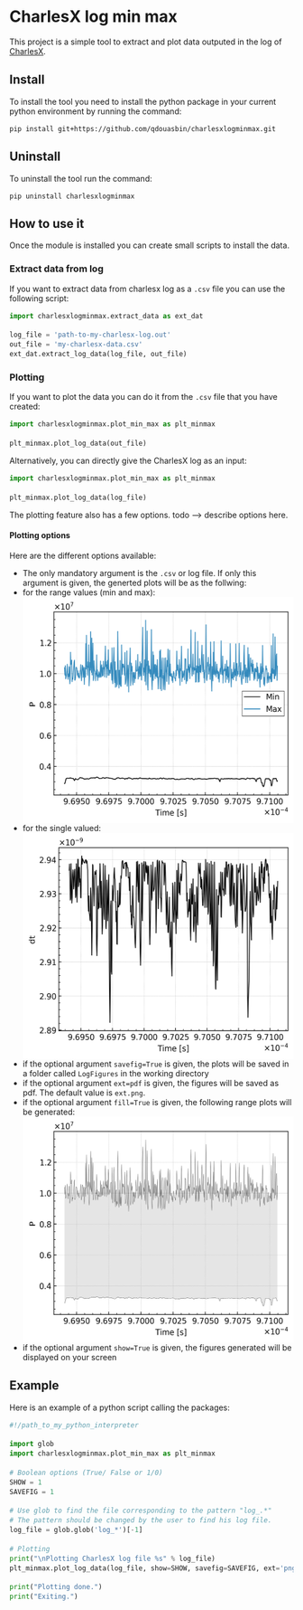 # CharlesX log min max

This project is a simple tool to extract and plot data outputed in the log of [CharlesX](https://github.com/IhmeGroup/CharlesX).

## Install

To install the tool you need to install the python package in your current python environment by running the command:

```
pip install git+https://github.com/qdouasbin/charlesxlogminmax.git
```

## Uninstall

To uninstall the tool run the command:

```
pip uninstall charlesxlogminmax
```

## How to use it

Once the module is installed you can create small scripts to install the data.

### Extract data from log

If you want to extract data from charlesx log as a `.csv` file you can use the following script:

```python
import charlesxlogminmax.extract_data as ext_dat

log_file = 'path-to-my-charlesx-log.out'
out_file = 'my-charlesx-data.csv'
ext_dat.extract_log_data(log_file, out_file)
```

### Plotting

If you want to plot the data you can do it from the `.csv` file that you have created:

```python
import charlesxlogminmax.plot_min_max as plt_minmax

plt_minmax.plot_log_data(out_file)
```

Alternatively, you can directly give the CharlesX log as an input:

```python
import charlesxlogminmax.plot_min_max as plt_minmax

plt_minmax.plot_log_data(log_file)
```

The plotting feature also has a few options.
todo --> describe options here.

#### Plotting options

Here are the different options available:

 - The only mandatory argument is the `.csv` or log file. If only this argument is given, the generted plots will be as the follwing:
  - for the range values (min and max): <br/> <img src="./docs/examples/range_P.png" height="400" align="middle" />
  - for the single valued: <br/> <img src="./docs/examples/single_value_dt.png" height="400" align="middle" />
 - if the optional argument `savefig=True` is given, the plots will be saved in a folder called `LogFigures` in the working directory
 - if the optional argument `ext=pdf` is given, the figures will be saved as pdf. The default value is `ext.png`.
 - if the optional argument `fill=True` is given, the following range plots will be generated: <br/> <img src="./docs/examples/range_P_fill.png" height="400" align="middle" />
 - if the optional argument `show=True` is given, the figures generated will be displayed on your screen

## Example

Here is an example of a python script calling the packages:

```python
#!/path_to_my_python_interpreter

import glob
import charlesxlogminmax.plot_min_max as plt_minmax

# Boolean options (True/ False or 1/0) 
SHOW = 1
SAVEFIG = 1

# Use glob to find the file corresponding to the pattern "log_.*" 
# The pattern should be changed by the user to find his log file.
log_file = glob.glob('log_*')[-1]

# Plotting
print("\nPlotting CharlesX log file %s" % log_file)
plt_minmax.plot_log_data(log_file, show=SHOW, savefig=SAVEFIG, ext='png')

print("Plotting done.")
print("Exiting.")
```
